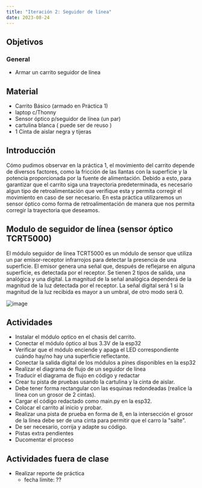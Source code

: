 ```yaml
---
title: "Iteración 2: Seguidor de línea"
date: 2023-08-24
---
```

## Objetivos

### General
  * Armar un carrito seguidor de línea 

## Material 
  * Carrito Básico (armado en Práctica 1)
  * laptop c/Thonny
  * Sensor óptico p/seguidor de línea (un par)
  * cartulina blanca ( puede ser de reuso )
  * 1 Cinta de aislar negra y tijeras 

## Introducción
Cómo pudimos observar en la práctica 1, el movimiento del carrito depende de diversos factores, como la fricción de las llantas con la superficie y la potencia proporcionada por la fuente de alimentación.
Debido a esto, para garantizar que el carrito siga una trayectoria predeterminada, es necesario algun tipo de retroalimentación que verifique esta y permita corregir el movimiento en caso de ser necesario.
En esta práctica utilizaremos un sensor óptico como forma de retroalimentación de manera que nos permita corregir la trayectoria que deseamos.

## Modulo de seguidor de línea (sensor óptico TCRT5000)
El módulo seguidor de línea TCRT5000 es un módulo de sensor que utiliza un par emisor-receptor infrarrojos para detectar la presencia de una superficie. 
El emisor genera una señal que, después de reflejarse en alguna superficie, es detectada por el receptor.
Se tienen 2 tipos de salida, una analógica y una digital. 
La magnitud de la señal analógica dependerá de la magnitud de la luz detectada por el receptor.
La señal digital será 1 si la magnitud de la luz recibida es mayor a un umbral, de otro modo será 0.

![image](https://github.com/ma-robles/robotica_2024-1/assets/20845249/0928ad04-eee2-4d47-8169-cb19b734e999)

## Actividades
* Instalar el módulo optico en el chasis del carrito.
* Conectar el módulo óptico al bus 3.3V de la esp32
* Verificar que el módulo enciende y apaga el LED correspondiente cuándo hay/no hay una superficie reflectante.
* Conectar la salida digital de los módulos a pines disponibles en la esp32
* Realizar el diagrama de flujo de un seguidor de línea
* Traducir el diagrama de flujo en código y redactar
* Crear tu pista de pruebas usando la cartulina y la cinta de aislar.
* Debe tener forma rectangular con las esquinas redondeadas (realice la línea con un grosor de 2 cintas).
* Cargar el código redactado como main.py en la esp32.
* Colocar el carrito al inicio y probar.
* Realizar una pista de prueba en forma de 8, en la intersección el grosor de la línea debe ser de una cinta para permitir que el carro la "salte".
* De ser necesario, corrija y adapte su código.
* Pistas extra pendientes
* Ducomentar el proceso

## Actividades fuera de clase
* Realizar reporte de práctica
  - fecha límite: ??
